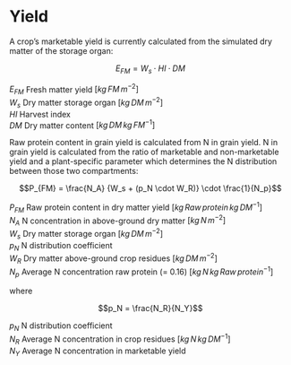 # Yield

A crop’s marketable yield is currently calculated from the simulated dry matter of the storage organ:

$$E_{FM} = W_s \cdot HI \cdot DM$$

$E_{FM}$ Fresh matter yield	$[kg \, FM \, m^{-2}]$<br>
$W_s$ Dry matter storage organ $[kg \, DM \, m^{-2}]$<br>
$HI$ Harvest index<br>
$DM$ Dry matter content	$[kg \, DM \, kg \, FM^{-1}]$<br>

Raw protein content in grain yield is calculated from N in grain yield. N in grain yield is calculated from the ratio of marketable and non-marketable yield and a plant-specific parameter which determines the N distribution between those two compartments:

$$P_{FM} = \frac{N_A} {W_s + (p_N \cdot W_R)} \cdot \frac{1}{N_p}$$

$P_{FM}$ Raw protein content in dry matter yield $[kg \, Raw \, protein \, kg \, DM^{-1} ]$<br>
$N_A$ N concentration in above-ground dry matter $[kg \, N \, m^{-2}]$<br>
$W_s$ Dry matter storage organ $[kg \, DM \, m^{-2}]$<br>
$p_N$ N distribution coefficient<br>
$W_R$ Dry matter above-ground crop residues	$[kg \, DM \, m^{-2}]$<br>
$N_p$ Average N concentration raw protein (= 0.16)	$[kg \, N \, kg \, Raw \, protein^{-1}]$<br>

where

$$p_N = \frac{N_R}{N_Y}$$

$p_N$ N distribution coefficient<br>
$N_R$ Average N concentration in crop residues $[kg \, N \, kg \, DM^{-1}]$<br>
$N_Y$ Average N concentration in marketable yield<br>
 